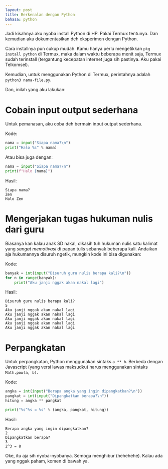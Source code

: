 ```yaml
---
layout: post
title: Berkenalan dengan Python
bahasa: python
---
```


Jadi kisahnya aku nyoba install Python di HP. Pakai Termux tentunya. Dan kemudian aku dokumentasikan deh eksperimen dengan Python.

Cara installnya pun cukup mudah. Kamu hanya perlu mengetikkan `pkg install python` di Termux, maka dalam waktu beberapa menit saja, Termux sudah terinstall (tergantung kecepatan internet juga sih pastinya. Aku pakai Telkomsel).

Kemudian, untuk menggunakan Python di Termux, perintahnya adalah `python3 nama-file.py`.

Dan, inilah yang aku lakukan:

# Cobain input output sederhana

Untuk pemanasan, aku coba deh bermain input output sederhana.

Kode:

```python
nama = input("Siapa nama?\n")
print("Halo %s" % nama)
```

Atau bisa juga dengan:

```python
nama = input("Siapa nama?\n")
print(f"Halo {nama}")
```

Hasil:

```
Siapa nama?
Zen
Halo Zen
```

# Mengerjakan tugas hukuman nulis dari guru

Biasanya kan kalau anak SD nakal, dikasih tuh hukuman nulis satu kalimat yang _sangat memotivasi_ di papan tulis sebanyak beberapa kali. Andaikan aja hukumannya disuruh ngetik, mungkin kode ini bisa digunakan:

Kode:

```python
banyak = int(input("Disuruh guru nulis berapa kali?\n"))
for n in range(banyak):
    print("Aku janji nggak akan nakal lagi")
```

Hasil:

```
Disuruh guru nulis berapa kali?
5                                                     
Aku janji nggak akan nakal lagi
Aku janji nggak akan nakal lagi
Aku janji nggak akan nakal lagi
Aku janji nggak akan nakal lagi
Aku janji nggak akan nakal lagi
```

# Perpangkatan

Untuk perpangkatan, Python menggunakan sintaks `a ** b`. Berbeda dengan Javascript (yang versi lawas maksudku) harus menggunakan sintaks `Math.pow(a, b)`.

Kode:

```python
angka = int(input("Berapa angka yang ingin dipangkatkan?\n"))
pangkat = int(input("Dipangkatkan berapa?\n"))
hitung = angka ** pangkat

print("%s^%s = %s" % (angka, pangkat, hitung))
```

Hasil:

```
Berapa angka yang ingin dipangkatkan?
2
Dipangkatkan berapa?
3
2^3 = 8
```

Oke, itu aja sih nyoba-nyobanya. Semoga menghibur (hehehehe). Kalau ada yang nggak paham, komen di bawah ya.